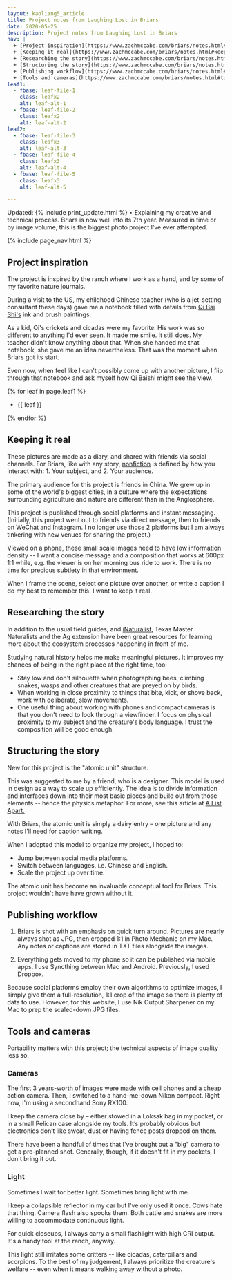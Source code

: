 ```yaml
---
layout: kaoliang5_article
title: Project notes from Laughing Lost in Briars
date: 2020-05-25
description: Project notes from Laughing Lost in Briars
nav: |
  + [Project inspiration](https://www.zachmccabe.com/briars/notes.html#project-inspiration)
  + [Keeping it real](https://www.zachmccabe.com/briars/notes.html#keeping-it-real)
  + [Researching the story](https://www.zachmccabe.com/briars/notes.html#researching-the-story)
  + [Structuring the story](https://www.zachmccabe.com/briars/notes.html#structuring-the-story)
  + [Publishing workflow](https://www.zachmccabe.com/briars/notes.html#publishing-workflow)
  + [Tools and cameras](https://www.zachmccabe.com/briars/notes.html#tools-and-cameras)
leaf1:
  - fbase: leaf-file-1
    class: leafx2
    alt: leaf-alt-1
  - fbase: leaf-file-2
    class: leafx2
    alt: leaf-alt-2
leaf2:
  - fbase: leaf-file-3
    class: leafx3
    alt: leaf-alt-3
  - fbase: leaf-file-4
    class: leafx3
    alt: leaf-alt-4
  - fbase: leaf-file-5
    class: leafx3
    alt: leaf-alt-5

---
```



Updated: {% include print_update.html %} • Explaining my creative and technical process. Briars is now well into its 7th year. Measured in time or by image volume, this is the biggest photo project I’ve ever attempted.



{% include page_nav.html %}



## Project inspiration

The project is inspired by the ranch where I work as a hand, and by some of my favorite nature journals.

During a visit to the US, my childhood Chinese teacher (who is a jet-setting consultant these days) gave me a notebook filled with details from [Qi Bai Shi's] ink and brush paintings.

As a kid, Qi's crickets and cicadas were my favorite. His work was so different to anything I'd ever seen. It made me smile. It still does. My teacher didn't know anything about that. When she handed me that notebook, she gave me an idea nevertheless. That was the moment when Briars got its start.

Even now, when feel like I can't possibly come up with another picture, I flip through that notebook and ask myself how Qi Baishi might see the view.

[Qi Bai Shi's]: https://www.tretyakovgallerymagazine.com/articles/3-2017-56/true-charm-nature-some-notes-qi-baishi-and-his-art


{% for leaf in page.leaf1 %}   
<div class="leafy9">
  <ul>
    <li>
      {{ leaf }}
    </li>
  </ul>
</div>
{% endfor %}



## Keeping it real

These pictures are made as a diary, and shared with friends via social channels. For Briars, like with any story, [nonfiction] is defined by how you interact with: 1. Your subject, and 2. Your audience.

The primary audience for this project is friends in China. We grew up in some of the world's biggest cities, in a culture where the expectations surrounding agriculture and nature are different than in the Anglosphere.

This project is published through social platforms and instant messaging. (Initially, this project went out to friends via direct message, then to friends on WeChat and Instagram. I no longer use those 2 platforms but I am always tinkering with new venues for sharing the project.)

Viewed on a phone, these small scale images need to have low information density -- I want a concise message and a composition that works at 600px 1:1 while, e.g. the viewer is on her morning bus ride to work. There is no time for precious subtlety in that environment.

When I frame the scene, select one picture over another, or write a caption I do my best to remember this. I want to keep it real.

[nonfiction]: https://www.zachmccabe.com/nonfiction



## Researching the story

In addition to the usual field guides, and [iNaturalist,] Texas Master Naturalists and the Ag extension have been great resources for learning more about the ecosystem processes happening in front of me.

Studying natural history helps me make meaningful pictures. It improves my chances of being in the right place at the right time, too:

- Stay low and don't silhouette when photographing bees, climbing snakes, wasps and other creatures that are preyed on by birds.
- When working in close proximity to things that bite, kick, or shove back, work with deliberate, slow movements.
- One useful thing about working with phones and compact cameras is that you don't need to look through a viewfinder. I focus on physical proximity to my subject and the creature's body language. I trust the composition will be good enough.

[iNaturalist,]: https://www.inaturalist.org/



## Structuring the story

New for this project is the "atomic unit" structure. 

This was suggested to me by a friend, who is a designer. This model is used in design as a way to scale up efficiently. The idea is to divide information and interfaces down into their most basic pieces and build out from those elements -- hence the physics metaphor. For more, see this article at [A List Apart.](https://alistapart.com/article/language-of-modular-design)

With Briars, the atomic unit is simply a dairy entry – one picture and any notes I'll need for caption writing.

When I adopted this model to organize my project, I hoped to:

- Jump between social media platforms.
- Switch between languages, i.e. Chinese and English.
- Scale the project up over time.

The atomic unit has become an invaluable conceptual tool for Briars. This project wouldn't have have grown without it.



## Publishing workflow

1. Briars is shot with an emphasis on quick turn around. Pictures are nearly always shot as JPG, then cropped 1:1 in Photo Mechanic on my Mac. Any notes or captions are stored in TXT files alongside the images.

2. Everything gets moved to my phone so it can be published via mobile apps. I use Syncthing between Mac and Android. Previously, I used Dropbox.

Because social platforms employ their own algorithms to optimize images, I simply give them a full-resolution, 1:1 crop of the image so there is plenty of data to use. However, for this website, I use Nik Output Sharpener on my Mac to prep the scaled-down JPG files.



## Tools and cameras

Portability matters with this project; the technical aspects of image quality less so.

### Cameras

The first 3 years-worth of images were made with cell phones and a cheap action camera. Then, I switched to a hand-me-down Nikon compact. Right now, I'm using a secondhand Sony RX100.

I keep the camera close by – either stowed in a Loksak bag in my pocket, or in a small Pelican case alongside my tools. It’s probably obvious but electronics don’t like sweat, dust or having fence posts dropped on them.

There have been a handful of times that I've brought out a "big" camera to get a pre-planned shot. Generally, though, if it doesn't fit in my pockets, I don't bring it out.

### Light

Sometimes I wait for better light. Sometimes bring light with me.

I keep a collapsible reflector in my car but I've only used it once. Cows hate that thing. Camera flash also spooks them. Both cattle and snakes are more willing to accommodate continuous light.

For quick closeups, I always carry a small flashlight with high CRI output. It's a handy tool at the ranch, anyway.

This light still irritates some critters -- like cicadas, caterpillars and scorpions. To the best of my judgement, I always prioritize the creature's welfare -- even when it means walking away without a photo.
